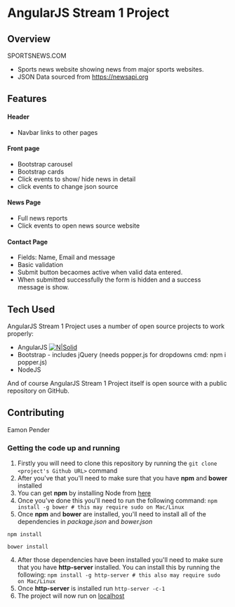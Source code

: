# AngularJS Stream 1 Project
 
## Overview
   SPORTSNEWS.COM
 * Sports news website showing news from major sports websites.
 * JSON Data sourced from https://newsapi.org

## Features
#### Header
 * Navbar links to other pages
#### Front page
 * Bootstrap carousel
 * Bootstrap cards
 * Click events to show/ hide news in detail
 * click events to change json source
#### News Page
 * Full news reports
 * Click events to open news source website
#### Contact Page
 * Fields: Name, Email and message
 * Basic validation
 * Submit button becaomes active when valid data entered. 
 * When submitted successfully the form is hidden and a success message is show.  
## Tech Used
AngularJS Stream 1 Project uses a number of open source projects to work properly:
 * AngularJS [![N|Solid](https://angularjs.org/favicon.ico)](https://angularjs.org/)
 * Bootstrap - includes jQuery (needs popper.js for dropdowns cmd: npm i popper.js)
 * NodeJS


And of course AngularJS Stream 1 Project itself is open source with a public repository
on GitHub.
## Contributing
 Eamon Pender
### Getting the code up and running
1. Firstly you will need to clone this repository by running the ```git clone <project's Github URL>``` command
2. After you've that you'll need to make sure that you have **npm** and **bower** installed
  1. You can get **npm** by installing Node from [here](https://nodejs.org/en/)
  2. Once you've done this you'll need to run the following command:
     `npm install -g bower # this may require sudo on Mac/Linux`
3. Once **npm** and **bower** are installed, you'll need to install all of the dependencies in *package.json* and *bower.json*
  ```
  npm install
 
  bower install
  ```
4. After those dependencies have been installed you'll need to make sure that you have **http-server** installed. You can install this by running the following: ```npm install -g http-server # this also may require sudo on Mac/Linux```
5. Once **http-server** is installed run ```http-server -c-1```
6. The project will now run on [localhost](http://127.0.0.1:8080)